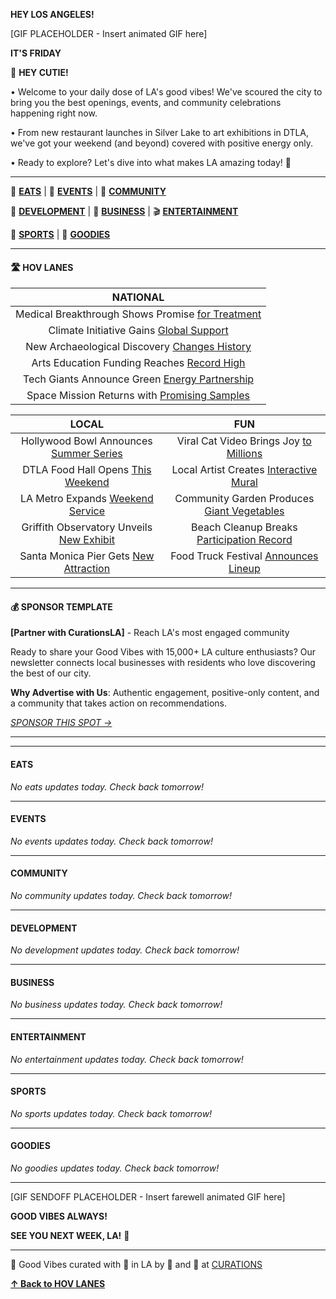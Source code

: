 **HEY LOS ANGELES!**

[GIF PLACEHOLDER - Insert animated GIF here]

**IT'S FRIDAY**

👋 **HEY CUTIE!**

• Welcome to your daily dose of LA's good vibes! We've scoured the city to bring you the best openings, events, and community celebrations happening right now.

• From new restaurant launches in Silver Lake to art exhibitions in DTLA, we've got your weekend (and beyond) covered with positive energy only.

• Ready to explore? Let's dive into what makes LA amazing today! 🌴

---

🍟 [**EATS**](#eats) | 📆 [**EVENTS**](#events) | 🌴 [**COMMUNITY**](#community)

🏡 [**DEVELOPMENT**](#development) | 💼 [**BUSINESS**](#business) | 🎬 [**ENTERTAINMENT**](#entertainment)

🏈 [**SPORTS**](#sports) | 🤙 [**GOODIES**](#goodies)

---

#### 🛣 **HOV LANES**

| **NATIONAL** |
|:---:|
| Medical Breakthrough Shows Promise [for Treatment](#) |
| Climate Initiative Gains [Global Support](#) |
| New Archaeological Discovery [Changes History](#) |
| Arts Education Funding Reaches [Record High](#) |
| Tech Giants Announce Green [Energy Partnership](#) |
| Space Mission Returns with [Promising Samples](#) |

| **LOCAL** | **FUN** |
|:---:|:---:|
| Hollywood Bowl Announces [Summer Series](#) | Viral Cat Video Brings Joy [to Millions](#) |
| DTLA Food Hall Opens [This Weekend](#) | Local Artist Creates [Interactive Mural](#) |
| LA Metro Expands [Weekend Service](#) | Community Garden Produces [Giant Vegetables](#) |
| Griffith Observatory Unveils [New Exhibit](#) | Beach Cleanup Breaks [Participation Record](#) |
| Santa Monica Pier Gets [New Attraction](#) | Food Truck Festival [Announces Lineup](#) |

---

#### 💰 **SPONSOR TEMPLATE**

**[Partner with CurationsLA]** - Reach LA's most engaged community

Ready to share your Good Vibes with 15,000+ LA culture enthusiasts? Our newsletter connects local businesses with residents who love discovering the best of our city.

**Why Advertise with Us**: Authentic engagement, positive-only content, and a community that takes action on recommendations.

*[SPONSOR THIS SPOT →](mailto:la@curations.cc)*

---





---

#### EATS

*No eats updates today. Check back tomorrow!*

---

#### EVENTS

*No events updates today. Check back tomorrow!*

---

#### COMMUNITY

*No community updates today. Check back tomorrow!*

---

#### DEVELOPMENT

*No development updates today. Check back tomorrow!*

---

#### BUSINESS

*No business updates today. Check back tomorrow!*

---

#### ENTERTAINMENT

*No entertainment updates today. Check back tomorrow!*

---

#### SPORTS

*No sports updates today. Check back tomorrow!*

---

#### GOODIES

*No goodies updates today. Check back tomorrow!*

---

[GIF SENDOFF PLACEHOLDER - Insert farewell animated GIF here]

**GOOD VIBES ALWAYS!**

**SEE YOU NEXT WEEK, LA!** 🤙

---

<p class="universal-footer-tagline">
  🤙 Good Vibes curated with 💜 in LA by 👋 and 🤖 at
  <a href="https://curations.cc" target="_blank" rel="noopener" class="uf-brand-pill">CURATIONS</a>
</p>

[**↑ Back to HOV LANES**](#hov-lanes)